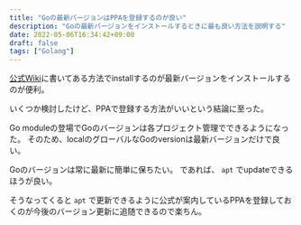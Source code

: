 ```yaml
---
title: "Goの最新バージョンはPPAを登録するのが良い"
description: "Goの最新バージョンをインストールするときに最も良い方法を説明する"
date: 2022-05-06T16:34:42+09:00
draft: false
tags: ["Golang"]
---
```


[公式Wiki](https://github.com/golang/go/wiki/Ubuntu#using-ppa)に書いてある方法でinstallするのが最新バージョンをインストールするのが便利。

いくつか検討したけど、PPAで登録する方法がいいという結論に至った。

Go moduleの登場でGoのバージョンは各プロジェクト管理でできるようになった。
そのため、localのグローバルなGoのversionは最新バージョンだけで良い。

Goのバージョンは常に最新に簡単に保ちたい。
であれば、 `apt` でupdateできるほうが良い。

そうなってくると `apt` で更新できるように公式が案内しているPPAを登録しておくのが今後のバージョン更新に追随できるので楽ちん。

